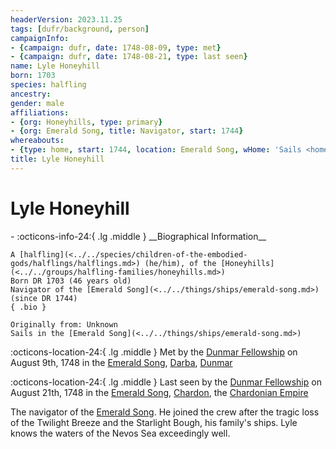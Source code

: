 ```yaml
---
headerVersion: 2023.11.25
tags: [dufr/background, person]
campaignInfo:
- {campaign: dufr, date: 1748-08-09, type: met}
- {campaign: dufr, date: 1748-08-21, type: last seen}
name: Lyle Honeyhill
born: 1703
species: halfling
ancestry:
gender: male
affiliations:
- {org: Honeyhills, type: primary}
- {org: Emerald Song, title: Navigator, start: 1744}
whereabouts:
- {type: home, start: 1744, location: Emerald Song, wHome: 'Sails <home:qr>'}
title: Lyle Honeyhill
---
```

# Lyle Honeyhill
<div class="grid cards ext-narrow-margin ext-one-column" markdown>
- :octicons-info-24:{ .lg .middle } __Biographical Information__

    A [halfling](<../../species/children-of-the-embodied-gods/halflings/halflings.md>) (he/him), of the [Honeyhills](<../../groups/halfling-families/honeyhills.md>)  
    Born DR 1703 (46 years old)  
    Navigator of the [Emerald Song](<../../things/ships/emerald-song.md>) (since DR 1744)  
    { .bio }

    Originally from: Unknown
    Sails in the [Emerald Song](<../../things/ships/emerald-song.md>)
</div>



:octicons-location-24:{ .lg .middle } Met by the [Dunmar Fellowship](<../pcs/dunmar-fellowship/dunmar-fellowship.md>) on August 9th, 1748 in the [Emerald Song](<../../things/ships/emerald-song.md>), [Darba](<../../gazetteer/greater-dunmar/realms/dunmar/coastal-dunmar/darba/darba.md>), [Dunmar](<../../gazetteer/greater-dunmar/realms/dunmar/dunmar.md>)  



:octicons-location-24:{ .lg .middle } Last seen by the [Dunmar Fellowship](<../pcs/dunmar-fellowship/dunmar-fellowship.md>) on August 21th, 1748 in the [Emerald Song](<../../things/ships/emerald-song.md>), [Chardon](<../../gazetteer/west-coast/chardonian-empire/chardon/chardon.md>), the [Chardonian Empire](<../../gazetteer/west-coast/chardonian-empire/chardonian-empire.md>)  


The navigator of the [Emerald Song](<../../things/ships/emerald-song.md>). He joined the crew after the tragic loss of the Twilight Breeze and the Starlight Bough, his family's ships. Lyle knows the waters of the Nevos Sea exceedingly well. 